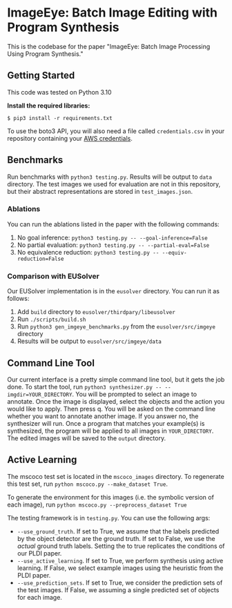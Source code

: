 # ImageEye: Batch Image Editing with Program Synthesis

This is the codebase for the paper "ImageEye: Batch Image Processing Using Program Synthesis."

## Getting Started

This code was tested on Python 3.10

<b>Install the required libraries:</b>
```
$ pip3 install -r requirements.txt
```
To use the boto3 API, you will also need a file called `credentials.csv` in your repository containing your [AWS credentials](https://docs.aws.amazon.com/cli/latest/userguide/cli-configure-files.html).

## Benchmarks

Run benchmarks with `python3 testing.py`. Results will be output to `data` directory. The test images we used for evaluation are not in this repository, but their abstract representations are stored in `test_images.json`.

### Ablations

You can run the ablations listed in the paper with the following commands:

1. No goal inference: `python3 testing.py -- --goal-inference=False`
2. No partial evaluation: `python3 testing.py -- --partial-eval=False`
3. No equivalence reduction: `python3 testing.py -- --equiv-reduction=False`

### Comparison with EUSolver

Our EUSolver implementation is in the `eusolver` directory. You can run it as follows:
1. Add `build` directory to `eusolver/thirdpary/libeusolver` 
2. Run `./scripts/build.sh` 
3. Run `python3 gen_imgeye_benchmarks.py` from the `eusolver/src/imgeye` directory
4. Results will be output to `eusolver/src/imgeye/data`

## Command Line Tool

Our current interface is a pretty simple command line tool, but it gets the job done. To start the tool, run `python3 synthesizer.py -- --imgdir=YOUR_DIRECTORY`. You will be prompted to select an image to annotate. Once the image is displayed, select the objects and the action you would like to apply. Then press q. You will be asked on the command line whether you want to annotate another image. If you answer no, the synthesizer will run. Once a program that matches your example(s) is synthesized, the program will be applied to all images in `YOUR_DIRECTORY`. The edited images will be saved to the `output` directory.

## Active Learning

The mscoco test set is located in the `mscoco_images` directory. To regenerate this test set, run `python mscoco.py --make_dataset True`.

To generate the environment for this images (i.e. the symbolic version of each image), run `python mscoco.py --preprocess_dataset True`

The testing framework is in `testing.py`. You can use the following args:
- `--use_ground_truth`. If set to True, we assume that the labels predicted by the object detector are the ground truth. If set to False, we use the *actual* ground truth labels. Setting the to true replicates the conditions of our PLDI paper.
- `--use_active_learning`. If set to True, we perform synthesis using active learning. If False, we select example images using the heuristic from the PLDI paper. 
- `--use_prediction_sets`. If set to True, we consider the prediction sets of the test images. If False, we assuming a single predicted set of objects for each image.
 
